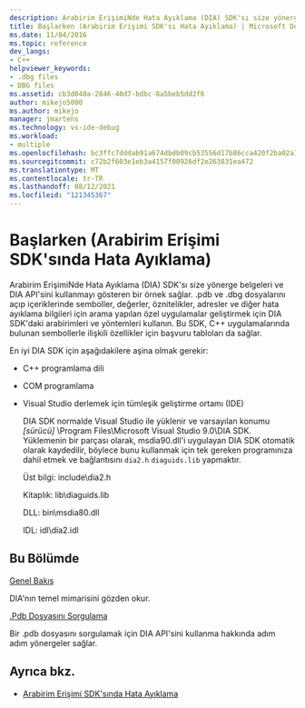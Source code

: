 ```yaml
---
description: Arabirim ErişimiNde Hata Ayıklama (DIA) SDK'sı size yönerge belgeleri ve DIA API'sini kullanmayı gösteren bir örnek sağlar.
title: Başlarken (Arabirim Erişimi SDK'sı Hata Ayıklama) | Microsoft Docs
ms.date: 11/04/2016
ms.topic: reference
dev_langs:
- C++
helpviewer_keywords:
- .dbg files
- DBG files
ms.assetid: cb3d040a-2846-40d7-bdbc-8a5beb5dd2f6
author: mikejo5000
ms.author: mikejo
manager: jmartens
ms.technology: vs-ide-debug
ms.workload:
- multiple
ms.openlocfilehash: bc3ffc7dddab91a674dbdb09cb53556d17b86cca420f2ba02a7f9ac100bcac6a
ms.sourcegitcommit: c72b2f603e1eb3a4157f00926df2e263831ea472
ms.translationtype: MT
ms.contentlocale: tr-TR
ms.lasthandoff: 08/12/2021
ms.locfileid: "121345367"
---
```

# <a name="getting-started-debug-interface-access-sdk"></a>Başlarken (Arabirim Erişimi SDK'sında Hata Ayıklama)
Arabirim ErişimiNde Hata Ayıklama (DIA) SDK'sı size yönerge belgeleri ve DIA API'sini kullanmayı gösteren bir örnek sağlar. .pdb ve .dbg dosyalarını açıp içeriklerinde semboller, değerler, öznitelikler, adresler ve diğer hata ayıklama bilgileri için arama yapılan özel uygulamalar geliştirmek için DIA SDK'daki arabirimleri ve yöntemleri kullanın. Bu SDK, C++ uygulamalarında bulunan sembollerle ilişkili özellikler için başvuru tabloları da sağlar.

 En iyi DIA SDK için aşağıdakilere aşina olmak gerekir:

- C++ programlama dili

- COM programlama

- Visual Studio derlemek için tümleşik geliştirme ortamı (IDE)

  DIA SDK normalde Visual Studio ile yüklenir ve varsayılan konumu *[sürücü]* \Program Files\Microsoft Visual Studio 9.0\DIA SDK. Yüklemenin bir parçası olarak, msdia90.dll'i uygulayan DIA SDK otomatik olarak kaydedilir, böylece bunu kullanmak için tek gereken programınıza dahil etmek ve bağlantısını `dia2.h` `diaguids.lib` yapmaktır.

  Üst bilgi: include\dia2.h

  Kitaplık: lib\diaguids.lib

  DLL: bin\msdia80.dll

  IDL: idl\dia2.idl

## <a name="in-this-section"></a>Bu Bölümde

[Genel Bakış](../../debugger/debug-interface-access/overview-debug-interface-access-sdk.md)

DIA'nın temel mimarisini gözden okur.

[.Pdb Dosyasını Sorgulama](../../debugger/debug-interface-access/querying-the-dot-pdb-file.md)

Bir .pdb dosyasını sorgulamak için DIA API'sini kullanma hakkında adım adım yönergeler sağlar.

## <a name="see-also"></a>Ayrıca bkz.

- [Arabirim Erişimi SDK'sında Hata Ayıklama](../../debugger/debug-interface-access/debug-interface-access-sdk.md)
